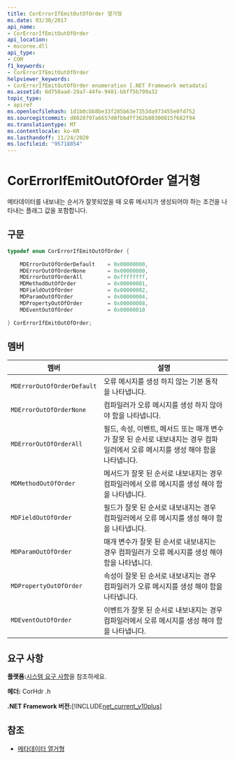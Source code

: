 ```yaml
---
title: CorErrorIfEmitOutOfOrder 열거형
ms.date: 03/30/2017
api_name:
- CorErrorIfEmitOutOfOrder
api_location:
- mscoree.dll
api_type:
- COM
f1_keywords:
- CorErrorIfEmitOutOfOrder
helpviewer_keywords:
- CorErrorIfEmitOutOfOrder enumeration [.NET Framework metadata]
ms.assetid: 6d758aad-29a7-44fe-9481-bbff5b799a32
topic_type:
- apiref
ms.openlocfilehash: 1d1b0cbb8be33f285b63e7353da973455e0fd752
ms.sourcegitcommit: d8020797a6657d0fbbdff362b80300815f682f94
ms.translationtype: MT
ms.contentlocale: ko-KR
ms.lasthandoff: 11/24/2020
ms.locfileid: "95718854"
---
```

# <a name="corerrorifemitoutoforder-enumeration"></a>CorErrorIfEmitOutOfOrder 열거형

메타데이터를 내보내는 순서가 잘못되었을 때 오류 메시지가 생성되어야 하는 조건을 나타내는 플래그 값을 포함합니다.  
  
## <a name="syntax"></a>구문  
  
```cpp  
typedef enum CorErrorIfEmitOutOfOrder {  
  
    MDErrorOutOfOrderDefault    = 0x00000000,  
    MDErrorOutOfOrderNone       = 0x00000000,  
    MDErrorOutOfOrderAll        = 0xffffffff,  
    MDMethodOutOfOrder          = 0x00000001,  
    MDFieldOutOfOrder           = 0x00000002,  
    MDParamOutOfOrder           = 0x00000004,  
    MDPropertyOutOfOrder        = 0x00000008,  
    MDEventOutOfOrder           = 0x00000010  
  
} CorErrorIfEmitOutOfOrder;  
```  
  
## <a name="members"></a>멤버  
  
|멤버|설명|  
|------------|-----------------|  
|`MDErrorOutOfOrderDefault`|오류 메시지를 생성 하지 않는 기본 동작을 나타냅니다.|  
|`MDErrorOutOfOrderNone`|컴파일러가 오류 메시지를 생성 하지 않아야 함을 나타냅니다.|  
|`MDErrorOutOfOrderAll`|필드, 속성, 이벤트, 메서드 또는 매개 변수가 잘못 된 순서로 내보내지는 경우 컴파일러에서 오류 메시지를 생성 해야 함을 나타냅니다.|  
|`MDMethodOutOfOrder`|메서드가 잘못 된 순서로 내보내지는 경우 컴파일러에서 오류 메시지를 생성 해야 함을 나타냅니다.|  
|`MDFieldOutOfOrder`|필드가 잘못 된 순서로 내보내지는 경우 컴파일러에서 오류 메시지를 생성 해야 함을 나타냅니다.|  
|`MDParamOutOfOrder`|매개 변수가 잘못 된 순서로 내보내지는 경우 컴파일러가 오류 메시지를 생성 해야 함을 나타냅니다.|  
|`MDPropertyOutOfOrder`|속성이 잘못 된 순서로 내보내지는 경우 컴파일러가 오류 메시지를 생성 해야 함을 나타냅니다.|  
|`MDEventOutOfOrder`|이벤트가 잘못 된 순서로 내보내지는 경우 컴파일러에서 오류 메시지를 생성 해야 함을 나타냅니다.|  
  
## <a name="requirements"></a>요구 사항  

 **플랫폼:**[시스템 요구 사항](../../get-started/system-requirements.md)을 참조하세요.  
  
 **헤더:** CorHdr .h  
  
 **.NET Framework 버전:**[!INCLUDE[net_current_v10plus](../../../../includes/net-current-v10plus-md.md)]  
  
## <a name="see-also"></a>참조

- [메타데이터 열거형](metadata-enumerations.md)
